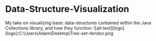 # Data-Structure-Visualization
My take on visualizing basic data-structures contained within the Java Collections library, and how they function:
![alt text][logo]
[logo]:C:\Users\Adam\Desktop\Tree-set-iterator.png

